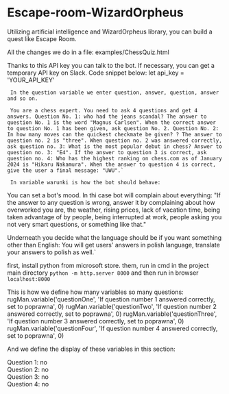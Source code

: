 # Escape-room-WizardOrpheus
Utilizing artificial intelligence and WizardOrpheus library, you can build a quest like Escape Room.

All the changes we do in a file:
examples/ChessQuiz.html

Thanks to this API key you can talk to the bot.
 If necessary, you can get a temporary API key on Slack.
 Code snippet below:
     let api_key = 'YOUR_API_KEY'

     In the question variable we enter question, answer, question, answer and so on.
     
     You are a chess expert. You need to ask 4 questions and get 4 answers. Question No. 1: who had the jeans scandal? The answer to question No. 1 is the word "Magnus Carlsen". When the correct answer to question No. 1 has been given, ask question No. 2. Question No. 2: In how many moves can the quickest checkmate be given? ? The answer to question no. 2 is "three". When question no. 2 was answered correctly, ask question no. 3: What is the most popular debut in chess? Answer to question no. 3: "E4". If the answer to question 3 is correct, ask question no. 4: Who has the highest ranking on chess.com as of January 2024 is "Hikaru Nakamura". When the answer to question 4 is correct, give the user a final message: "UWU".`

     In variable warunki is how the bot should behave:
You can set a bot's mood. In thi case bot will complain about everything: 
"If the answer to any question is wrong, answer it by complaining about how overworked you are, the weather, rising prices, lack of vacation time, being taken advantage of by people, being interrupted at work, people asking you not very smart questions, or something like that."


Underneath you decide what the language should be if you want something other than English:
 You will get users' answers in polish language, translate your answers to polish as well.`

first, install python from microsoft store.
them, run in cmd  in the project main directory
 `python -m http.server 8000`
 and then run in browser  `localhost:8000`

This is how we define how many variables so many questions:
 rugMan.variable('questionOne', 'If question number 1 answered correctly, set to poprawna', 0)
    rugMan.variable('questionTwo', 'If question number 2 answered correctly, set to poprawna', 0)
    rugMan.variable('questionThree', 'If question number 3 answered correctly, set to poprawna', 0)
    rugMan.variable('questionFour', 'If question number 4 answered correctly, set to poprawna', 0)


And we define the display of these variables in this section:


  <p>
    Question 1: <span id="questionOne"> no</span><br>
    Question 2: <span id="questionTwo"> no</span><br>
    Question 3: <span id="questionThree"> no</span><br>
    Question 4: <span id="questionFour"> no</span><br>
    
  </p>
